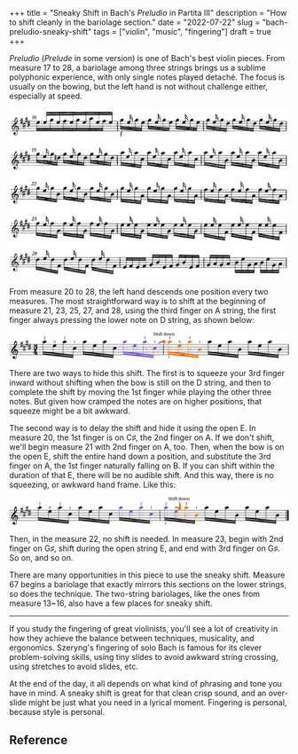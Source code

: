 +++
title = "Sneaky Shift in Bach's *Preludio* in Partita III"
description = "How to shift cleanly in the bariolage section."
date = "2022-07-22"
slug = "bach-preludio-sneaky-shift"
tags = ["violin", "music", "fingering"]
draft = true
+++

*Preludio* (*Prelude* in some version) is one of Bach's best violin pieces. From measure 17 to 28, a bariolage among three strings brings us a sublime polyphonic experience, with only single notes played detaché. The focus is usually on the bowing, but the left hand is not without challenge either, especially at speed.

![Sheet music of the bariolage section](./bariolage-full.webp "Snippet from Preludio[^1]")

From measure 20 to 28, the left hand descends one position every two measures. The most straightforward way is to shift at the beginning of measure 21, 23, 25, 27, and 28, using the third finger on A string, the first finger always pressing the lower note on D string, as shown below:

![The straight-forward version](./straightforward-shift.webp)

There are two ways to hide this shift. The first is to squeeze your 3rd finger inward without shifting when the bow is still on the D string, and then to complete the shift by moving the 1st finger while playing the other three notes. But given how cramped the notes are on higher positions, that squeeze might be a bit awkward.

The second way is to delay the shift and hide it using the open E. In measure 20, the 1st finger is on C♯, the 2nd finger on A. If we don't shift, we'll begin measure 21 with 2nd finger on A, too. Then, when the bow is on the open E, shift the entire hand down a position, and substitute the 3rd finger on A, the 1st finger naturally falling on B. If you can shift within the duration of that E, there will be no audible shift. And this way, there is no squeezing, or awkward hand frame. Like this:

![The sneaky version](./sneaky-shift.webp)

Then, in the measure 22, no shift is needed. In measure 23, begin with 2nd finger on G♯, shift during the open string E, and end with 3rd finger on G♯. So on, and so on.

There are many opportunities in this piece to use the sneaky shift. Measure 67 begins a bariolage that exactly mirrors this sections on the lower strings, so does the technique. The two-string bariolages, like the ones from measure 13~16, also have a few places for sneaky shift.

---

If you study the fingering of great violinists, you'll see a lot of creativity in how they achieve the balance between techniques, musicality, and ergonomics. Szeryng's fingering of solo Bach is famous for its clever problem-solving skills, using tiny slides to avoid awkward string crossing, using stretches to avoid slides, etc.

At the end of the day, it all depends on what kind of phrasing and tone you have in mind. A sneaky shift is great for that clean crisp sound, and an over-slide might be just what you need in a lyrical moment. Fingering is personal, because style is personal. 


## Reference

[^1]: Bach, Johann Sebastian. *Drei Sonaten Und Drei Partiten Fur Violino Solo*. Bärenreiter Verlag, 1720, [6 Violin Sonatas and Partitas, BWV 1001-1006 (Bach, Johann Sebastian) - IMSLP: Free Sheet Music PDF Download](https://imslp.org/wiki/6_Violin_Sonatas_and_Partitas,_BWV_1001-1006_(Bach,_Johann_Sebastian)).